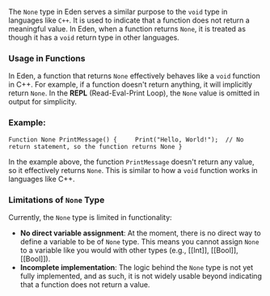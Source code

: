 The `None` type in Eden serves a similar purpose to the `void` type in languages like `C++`. It is used to indicate that a function does not return a meaningful value. In Eden, when a function returns `None`, it is treated as though it has a `void` return type in other languages.
### Usage in Functions

In Eden, a function that returns `None` effectively behaves like a `void` function in C++. For example, if a function doesn't return anything, it will implicitly return `None`. In the **REPL** (Read-Eval-Print Loop), the `None` value is omitted in output for simplicity.
### Example:
```
Function None PrintMessage() {     Print("Hello, World!");  // No return statement, so the function returns None }
```
In the example above, the function `PrintMessage` doesn't return any value, so it effectively returns `None`. This is similar to how a `void` function works in languages like C++.

### Limitations of `None` Type
Currently, the `None` type is limited in functionality:
- **No direct variable assignment**: At the moment, there is no direct way to define a variable to be of `None` type. This means you cannot assign `None` to a variable like you would with other types (e.g., [[Int]], [[Bool]], [[Bool]]).
- **Incomplete implementation**: The logic behind the `None` type is not yet fully implemented, and as such, it is not widely usable beyond indicating that a function does not return a value.